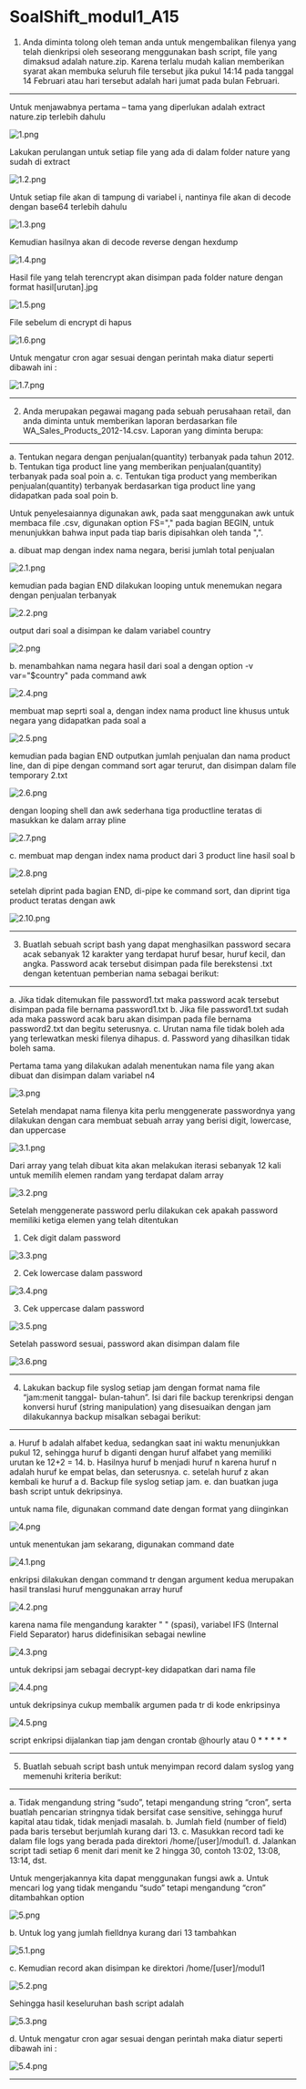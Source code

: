 # SoalShift_modul1_A15
1. Anda diminta tolong oleh teman anda untuk mengembalikan filenya yang telah
dienkripsi oleh seseorang menggunakan bash script, file yang dimaksud adalah
nature.zip. Karena terlalu mudah kalian memberikan syarat akan membuka seluruh
file tersebut jika pukul 14:14 pada tanggal 14 Februari atau hari tersebut adalah hari
jumat pada bulan Februari.
-----------------------------------

Untuk menjawabnya pertama – tama yang diperlukan adalah extract nature.zip terlebih dahulu

![1.png](img/1.png)

Lakukan perulangan untuk setiap file yang ada di dalam folder nature yang sudah di extract

![1.2.png](img/1.2.png)

Untuk setiap file akan di tampung di variabel i, nantinya file akan di decode dengan base64 terlebih dahulu

![1.3.png](img/1.3.png)

Kemudian hasilnya akan di decode reverse dengan hexdump

![1.4.png](img/1.4.png)

Hasil file yang telah terencrypt akan disimpan pada folder nature dengan format hasil[urutan].jpg

![1.5.png](img/1.5.png)

File sebelum di encrypt di hapus

![1.6.png](img/1.6.png)

Untuk mengatur cron agar sesuai dengan perintah maka diatur seperti dibawah ini :

![1.7.png](img/1.7.png)

- - - -

2. Anda merupakan pegawai magang pada sebuah perusahaan retail, dan anda diminta
untuk memberikan laporan berdasarkan file WA_Sales_Products_2012-14.csv.
Laporan yang diminta berupa:
-----------------------------------

a. Tentukan negara dengan penjualan(quantity) terbanyak pada tahun
2012.
b. Tentukan tiga product line yang memberikan penjualan(quantity)
terbanyak pada soal poin a.
c. Tentukan tiga product yang memberikan penjualan(quantity)
terbanyak berdasarkan tiga product line yang didapatkan pada soal
poin b.

Untuk penyelesaiannya digunakan awk, pada saat menggunakan awk untuk membaca file .csv, digunakan option FS="," pada bagian BEGIN, untuk menunjukkan bahwa input pada tiap baris dipisahkan oleh tanda ",".

a. dibuat map dengan index nama negara, berisi jumlah total penjualan

![2.1.png](img/2.1.png)

kemudian pada bagian END dilakukan looping untuk menemukan negara dengan penjualan terbanyak

![2.2.png](img/2.2.png)

output dari soal a disimpan ke dalam variabel country

![2.png](img/2.png)

b. menambahkan nama negara hasil dari soal a dengan option -v var="$country" pada command awk

![2.4.png](img/2.4.png)

membuat map seprti soal a, dengan index nama product line khusus untuk negara yang didapatkan pada soal a

![2.5.png](img/2.5.png)

kemudian pada bagian END outputkan jumlah penjualan dan nama product line, dan di pipe dengan command sort agar terurut, dan disimpan dalam file temporary 2.txt

![2.6.png](img/2.6.png)

dengan looping shell dan awk sederhana tiga productline teratas di masukkan ke dalam array pline

![2.7.png](img/2.7.png)

c. membuat map dengan index nama product dari 3 product line hasil soal b

![2.8.png](img/2.8.png)

setelah diprint pada bagian END, di-pipe ke command sort, dan diprint tiga product teratas dengan awk

![2.10.png](img/2.10.png)

- - - -

3. Buatlah sebuah script bash yang dapat menghasilkan password secara acak
sebanyak 12 karakter yang terdapat huruf besar, huruf kecil, dan angka. Password
acak tersebut disimpan pada file berekstensi .txt dengan ketentuan pemberian nama
sebagai berikut:
---------------------------

a. Jika tidak ditemukan file password1.txt maka password acak tersebut
disimpan pada file bernama password1.txt
b. Jika file password1.txt sudah ada maka password acak baru akan
disimpan pada file bernama password2.txt dan begitu seterusnya.
c. Urutan nama file tidak boleh ada yang terlewatkan meski filenya
dihapus.
d. Password yang dihasilkan tidak boleh sama.


Pertama tama yang dilakukan adalah menentukan nama file yang akan dibuat dan disimpan dalam variabel n4 

![3.png](img/3.png)

Setelah mendapat nama filenya kita perlu menggenerate passwordnya yang dilakukan dengan cara membuat sebuah array yang berisi digit, lowercase, dan uppercase

![3.1.png](img/3.1.png)

Dari array yang telah dibuat kita akan melakukan iterasi sebanyak 12 kali untuk memilih elemen randam yang terdapat dalam array

![3.2.png](img/3.2.png)

Setelah menggenerate password perlu dilakukan cek apakah password memiliki ketiga elemen yang telah ditentukan
1. Cek digit dalam password

![3.3.png](img/3.3.png)

2. Cek lowercase dalam password

![3.4.png](img/3.4.png)

3. Cek uppercase dalam password

![3.5.png](img/3.5.png)

Setelah password sesuai, password akan disimpan dalam file

![3.6.png](img/3.6.png)

- - - -

4. Lakukan backup file syslog setiap jam dengan format nama file “jam:menit tanggal-
bulan-tahun”. Isi dari file backup terenkripsi dengan konversi huruf (string
manipulation) yang disesuaikan dengan jam dilakukannya backup misalkan sebagai
berikut:
----------------------------

a. Huruf b adalah alfabet kedua, sedangkan saat ini waktu menunjukkan
pukul 12, sehingga huruf b diganti dengan huruf alfabet yang memiliki
urutan ke 12+2 = 14.
b. Hasilnya huruf b menjadi huruf n karena huruf n adalah huruf ke
empat belas, dan seterusnya.
c. setelah huruf z akan kembali ke huruf a
d. Backup file syslog setiap jam.
e. dan buatkan juga bash script untuk dekripsinya.

untuk nama file, digunakan command date dengan format yang diinginkan

![4.png](img/4.png)

untuk menentukan jam sekarang, digunakan command date

![4.1.png](img/4.1.png)

enkripsi dilakukan dengan command tr dengan argument kedua merupakan hasil translasi huruf menggunakan array huruf

![4.2.png](img/4.2.png)

karena nama file mengandung karakter " " (spasi), variabel IFS (Internal Field Separator) harus didefinisikan sebagai newline

![4.3.png](img/4.3.png)

untuk dekripsi jam sebagai decrypt-key didapatkan dari nama file

![4.4.png](img/4.4.png)

untuk dekripsinya cukup membalik argumen pada tr di kode enkripsinya

![4.5.png](img/4.5.png)

script enkripsi dijalankan tiap jam dengan crontab @hourly atau 0 * * * * *

- - - -

5. Buatlah sebuah script bash untuk menyimpan record dalam syslog yang memenuhi
kriteria berikut:
-------------------------------

a. Tidak mengandung string “sudo”, tetapi mengandung string “cron”,
serta buatlah pencarian stringnya tidak bersifat case sensitive,
sehingga huruf kapital atau tidak, tidak menjadi masalah.
b. Jumlah field (number of field) pada baris tersebut berjumlah kurang
dari 13.
c. Masukkan record tadi ke dalam file logs yang berada pada direktori
/home/[user]/modul1.
d. Jalankan script tadi setiap 6 menit dari menit ke 2 hingga 30, contoh
13:02, 13:08, 13:14, dst.

Untuk mengerjakannya kita dapat menggunakan fungsi awk
a. Untuk mencari log yang tidak mengandu “sudo” tetapi mengandung “cron” ditambahkan option

![5.png](img/5.png)

b. Untuk log yang jumlah fielldnya kurang dari 13 tambahkan 

![5.1.png](img/5.1.png)

c. Kemudian record akan disimpan ke direktori /home/[user]/modul1

![5.2.png](img/5.2.png)

Sehingga hasil keseluruhan bash script adalah

![5.3.png](img/5.3.png)

d. Untuk mengatur cron agar sesuai dengan perintah maka diatur seperti dibawah ini :

![5.4.png](img/5.4.png)

- - - -